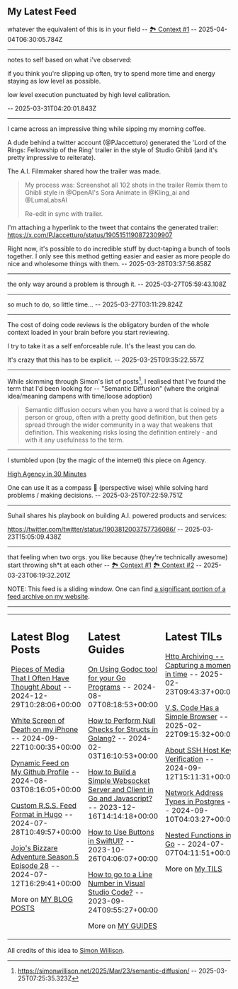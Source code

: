 ## My Latest Feed

<!-- feed starts -->
whatever the equivalent of this is in your field -- [🏞️ Context #1](https://cpx.tnvmadhav.me/content/image/content-images/vegeta.gif) -- 2025-04-04T06:30:05.784Z

---

notes to self based on what i've observed:

if you think you're slipping up often, try to spend more time and energy staying as low level as possible.

low level execution punctuated by high level calibration.

  -- 2025-03-31T04:20:01.843Z

---

I came across an impressive thing while sipping my morning coffee.

A dude behind a twitter account (@PJaccetturo) generated the 'Lord of the Rings: Fellowship of the Ring' trailer in the style of Studio Ghibli (and it's pretty impressive to reiterate).

The A.I. Filmmaker shared how the trailer was made.

> My process was:
> Screenshot all 102 shots in the trailer
> Remix them to Ghibli style in @OpenAI's Sora Animate in @Kling_ai and @LumaLabsAI
 >
> Re-edit in sync with trailer.

I'm attaching a hyperlink to the tweet that contains the generated trailer: 
https://x.com/PJaccetturo/status/1905151190872309907

Right now, it's possible to do incredible stuff by duct-taping a bunch of tools together. I only see this method getting easier and easier as more people do nice and wholesome things with them.  -- 2025-03-28T03:37:56.858Z

---

the only way around a problem is through it.  -- 2025-03-27T05:59:43.108Z

---

so much to do, so little time…  -- 2025-03-27T03:11:29.824Z

---

The cost of doing code reviews is the obligatory burden of the whole context loaded in your brain before you start reviewing.

I try to take it as a self enforceable rule. It's the least you can do.

It's crazy that this has to be explicit.  -- 2025-03-25T09:35:22.557Z

---

While skimming through Simon's list of posts[^1], I realised that I've found the term that I'd been looking for --  "Semantic Diffusion" (where the original idea/meaning dampens with time/loose adoption)

> Semantic diffusion occurs when you have a word that is coined by a person or group, often with a pretty good definition, but then gets spread through the wider community in a way that weakens that definition. This weakening risks losing the definition entirely - and with it any usefulness to the term.

[^1]: https://simonwillison.net/2025/Mar/23/semantic-diffusion/  -- 2025-03-25T07:25:35.323Z

---

I stumbled upon (by the magic of the internet) this piece on Agency.

[High Agency in 30 Minutes](https://www.highagency.com/)

One can use it as a compass 🧭 (perspective wise) while solving hard problems / making decisions.  -- 2025-03-25T07:22:59.751Z

---

Suhail shares his playbook on building A.I. powered products and services:

https://twitter.com/twitter/status/1903812003757736086/  -- 2025-03-23T15:05:09.438Z

---

that feeling when two orgs. you like because (they're technically awesome) start throwing sh*t at each other -- [🏞️ Context #1](https://cpx.tnvmadhav.me/content/image/content-images/image_xMqwoD9.png) [🏞️ Context #2](https://cpx.tnvmadhav.me/content/image/content-images/image_MHmXxhj.png) -- 2025-03-23T06:19:32.201Z
<!-- feed ends -->

NOTE: This feed is a sliding window. One can find [a significant portion of a feed archive on my website](https://tnvmadhav.me/feed/).

---


<table><tr><td valign="top" width="33%">

## Latest Blog Posts

<!-- blog starts -->
[Pieces of Media That I Often Have Thought About](https://tnvmadhav.me/blog/pieces-of-media-that-i-often-have-thought-about/) -- 2024-12-29T10:28:06+00:00

[White Screen of Death on my iPhone](https://tnvmadhav.me/blog/white-screen-of-death-on-my-iphone/) -- 2024-09-22T10:00:35+00:00

[Dynamic Feed on My Github Profile](https://tnvmadhav.me/blog/dynamic-feed-on-my-github-profile/) -- 2024-08-03T08:16:05+00:00

[Custom R.S.S. Feed Format in Hugo](https://tnvmadhav.me/blog/custom-rss-feed-format-in-hugo/) -- 2024-07-28T10:49:57+00:00

[Jojo's Bizzare Adventure Season 5 Episode 28](https://tnvmadhav.me/blog/jojos-bizzare-adventure-season-5-episode-28/) -- 2024-07-12T16:29:41+00:00

More on [MY BLOG POSTS](https://tnvmadhav.me/blog/)
<!-- blog ends -->

</td><td valign="top" width="34%">

## Latest Guides

<!-- guide starts -->
[On Using Godoc tool for your Go Programs](https://tnvmadhav.me/guides/on-using-godoc-tool/) -- 2024-08-07T08:18:53+00:00

[How to Perform Null Checks for Structs in Golang?](https://tnvmadhav.me/guides/how-to-perform-null-checks-for-structs-in-golang/) -- 2024-02-03T16:10:53+00:00

[How to Build a Simple Websocket Server and Client in Go and Javascript?](https://tnvmadhav.me/guides/how-to-build-a-simple-websocket-server-and-client-in-go/) -- 2023-12-16T14:14:18+00:00

[How to Use Buttons in SwiftUI?](https://tnvmadhav.me/guides/how-to-use-buttons-in-swiftui/) -- 2023-10-26T04:06:07+00:00

[How to go to a Line Number in Visual Studio Code?](https://tnvmadhav.me/guides/how-to-go-to-line-in-visual-studio-code/) -- 2023-09-24T09:55:27+00:00

More on [MY GUIDES](https://tnvmadhav.me/guides/)
<!-- guide ends -->

</td><td valign="top" width="33%">

## Latest TILs

<!-- til starts -->
[Http Archiving -- Capturing a moment in time](https://tnvmadhav.me/til/http-archiving/) -- 2025-02-23T09:43:37+00:00

[V.S. Code Has a Simple Browser](https://tnvmadhav.me/til/vscode-has-a-simple-browser/) -- 2025-02-22T09:15:32+00:00

[About SSH Host Key Verification](https://tnvmadhav.me/til/ssh-host-key-verification/) -- 2024-09-12T15:11:31+00:00

[Network Address Types in Postgres](https://tnvmadhav.me/til/network-address-types-in-postgres/) -- 2024-09-10T04:03:27+00:00

[Nested Functions in Go](https://tnvmadhav.me/til/nested-functions-in-go/) -- 2024-07-07T04:11:51+00:00

More on [My TILS](https://tnvmadhav.me/til/)
<!-- til ends -->

</td></tr></table>


All credits of this idea to [Simon Willison](https://github.com/simonw/simonw/).
